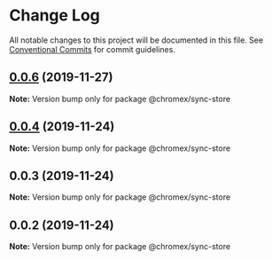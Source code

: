# Change Log

All notable changes to this project will be documented in this file.
See [Conventional Commits](https://conventionalcommits.org) for commit guidelines.

## [0.0.6](https://github.io/bluepropane/chromex/compare/@chromex/sync-store@0.0.5...@chromex/sync-store@0.0.6) (2019-11-27)

**Note:** Version bump only for package @chromex/sync-store





## [0.0.4](https://github.com/bluepropane/create-chrome-extension/compare/@chromex/sync-store@0.0.3...@chromex/sync-store@0.0.4) (2019-11-24)

**Note:** Version bump only for package @chromex/sync-store





## 0.0.3 (2019-11-24)

**Note:** Version bump only for package @chromex/sync-store





## 0.0.2 (2019-11-24)

**Note:** Version bump only for package @chromex/sync-store

